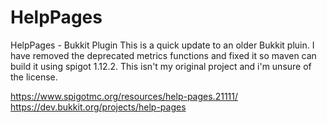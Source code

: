 # HelpPages
HelpPages - Bukkit Plugin
This is a quick update to an older Bukkit pluin. I have removed the deprecated metrics functions and fixed it so maven can build it using spigot 1.12.2. This isn't my original project and i'm unsure of the license. 

https://www.spigotmc.org/resources/help-pages.21111/
https://dev.bukkit.org/projects/help-pages
